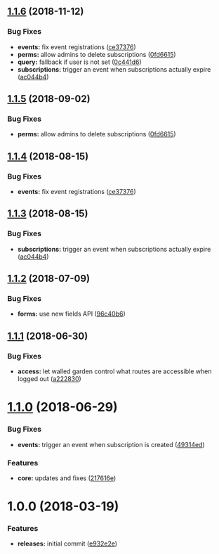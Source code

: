 <a name="1.1.6"></a>
## [1.1.6](https://github.com/hypeJunctionPro/Elgg3-hypeSubscriptions/compare/1.1.2...1.1.6) (2018-11-12)


### Bug Fixes

* **events:** fix event registrations ([ce37376](https://github.com/hypeJunctionPro/Elgg3-hypeSubscriptions/commit/ce37376))
* **perms:** allow admins to delete subscriptions ([0fd6615](https://github.com/hypeJunctionPro/Elgg3-hypeSubscriptions/commit/0fd6615))
* **query:** fallback if user is not set ([0c441d6](https://github.com/hypeJunctionPro/Elgg3-hypeSubscriptions/commit/0c441d6))
* **subscriptions:** trigger an event when subscriptions actually expire ([ac044b4](https://github.com/hypeJunctionPro/Elgg3-hypeSubscriptions/commit/ac044b4))



<a name="1.1.5"></a>
## [1.1.5](https://github.com/hypeJunctionPro/Elgg3-hypeSubscriptions/compare/1.1.4...1.1.5) (2018-09-02)


### Bug Fixes

* **perms:** allow admins to delete subscriptions ([0fd6615](https://github.com/hypeJunctionPro/Elgg3-hypeSubscriptions/commit/0fd6615))



<a name="1.1.4"></a>
## [1.1.4](https://github.com/hypeJunctionPro/Elgg3-hypeSubscriptions/compare/1.1.3...1.1.4) (2018-08-15)


### Bug Fixes

* **events:** fix event registrations ([ce37376](https://github.com/hypeJunctionPro/Elgg3-hypeSubscriptions/commit/ce37376))



<a name="1.1.3"></a>
## [1.1.3](https://github.com/hypeJunctionPro/Elgg3-hypeSubscriptions/compare/1.1.2...1.1.3) (2018-08-15)


### Bug Fixes

* **subscriptions:** trigger an event when subscriptions actually expire ([ac044b4](https://github.com/hypeJunctionPro/Elgg3-hypeSubscriptions/commit/ac044b4))



<a name="1.1.2"></a>
## [1.1.2](https://github.com/hypeJunctionPro/Elgg3-hypeSubscriptions/compare/1.1.1...1.1.2) (2018-07-09)


### Bug Fixes

* **forms:** use new fields API ([96c40b6](https://github.com/hypeJunctionPro/Elgg3-hypeSubscriptions/commit/96c40b6))



<a name="1.1.1"></a>
## [1.1.1](https://github.com/hypeJunctionPro/Elgg3-hypeSubscriptions/compare/1.1.0...1.1.1) (2018-06-30)


### Bug Fixes

* **access:** let walled garden control what routes are accessible when logged out ([a222830](https://github.com/hypeJunctionPro/Elgg3-hypeSubscriptions/commit/a222830))



<a name="1.1.0"></a>
# [1.1.0](https://github.com/hypeJunctionPro/Elgg3-hypeSubscriptions/compare/1.0.0...1.1.0) (2018-06-29)


### Bug Fixes

* **events:** trigger an event when subscription is created ([49314ed](https://github.com/hypeJunctionPro/Elgg3-hypeSubscriptions/commit/49314ed))


### Features

* **core:** updates and fixes ([217616e](https://github.com/hypeJunctionPro/Elgg3-hypeSubscriptions/commit/217616e))



<a name="1.0.0"></a>
# 1.0.0 (2018-03-19)


### Features

* **releases:** initial commit ([e932e2e](https://github.com/hypeJunctionPro/Elgg3-hypeSubscriptions/commit/e932e2e))



